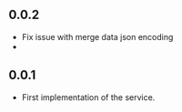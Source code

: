 ## 0.0.2

- Fix issue with merge data json encoding
- 

## 0.0.1

- First implementation of the service.